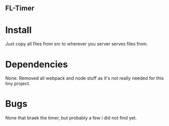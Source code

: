 ## FL-Timer

# Install

Just copy all files from _src_ to wherever you server serves files from.

# Dependencies

None. Removed all webpack and node stuff as it's not really needed for this tiny project.

# Bugs

None that braek the timer, but probably a few i did not find yet.
